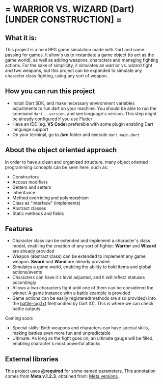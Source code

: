  # = WARRIOR VS. WIZARD (Dart) [UNDER CONSTRUCTION] =

 ## What it is:

This project is a mini RPG game simulation made with Dart and some passing for games. It allow´s us to instantiate a game object (to act as the game world), as well as adding weapons, characters and managing fighting actions. For the sake of simplicity, it simulates an warrior vs. wizard fight and two weapons, but this project can be expanded to simulate any character class fighting, using any sort of weapon.

## How you can run this project

* Install Dart SDK, and make necessary environment variables adjustments to run dart on your machine. You should be able to run the command ```dart --version```, and see language´s version. This step might be already configured if you use Flutter
* Have an IDE (eg. __VS Code__) preferable with some plugin enabling Dart language support
* On your terminal, go to __/src__ folder and execute ```dart main.dart``` 
  
## About the object oriented approach

In order to have a clean and organized structure, many object oriented programming concepts can be seen here, such as:

* Constructors
* Access modifiers
* Getters and setters
* Inheritance
* Method overriding and polymorphism
* Class as "interface" (implements)
* Abstract classes
* Static methods and fields

## Features

* Character class can be extended and implement a character´s class model, enabling the creation of any sort of fighter. __Warrior__ and __Wizard__ are already provided
* Weapon (abstract class) can be extended to implement any game weapon. __Sword__ and __Wand__ are already provided
* Simulates a game world, enabling the ability to hold items and global actions/events
* Characters can have it´s level adjusted, and it will reflect statuses accordingly
* Allows a two characters fight until one of them can be considered the winner. A game instance with a battle example is provided
* Game actions can be easily registered(methods are also provided) into the [battle-log.txt](https://github.com/renatolinsdigital/warrior-vs-wizard-dart/blob/master/battle-log.txt) file(handled by Dart IO). This is where we can check battle outputs

Coming soon:

* Special skills: Both weapons and characters can have special skills, making battles even more fun and unpredictable
* Ultimate: As long as the fight goes on, an ultimate gauge will be filled, enabling character´s most powerful attacks

## External libraries

This project uses __@required__ for some named parameters. This annotation comes from __Meta v.1.2.3__, obtained from: [Meta versions](https://pub.dev/packages/meta/versions).
